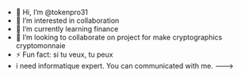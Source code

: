 - 👋 Hi, I’m @tokenpro31
- 👀 I’m interested in collaboration
- 🌱 I’m currently learning finance
- 💞️ I’m looking to collaborate on project for make cryptographics cryptomonnaie
- ⚡ Fun fact: si tu veux, tu peux
- i need informatique expert. 
You can communicated with me.
--->
